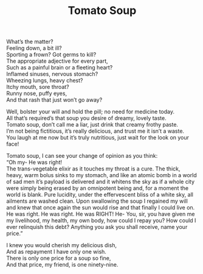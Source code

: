﻿---
title: Tomato Soup
publish_date: 2013-09-01
draft: false
---

What’s the matter?  
Feeling down, a bit ill?  
Sporting a frown? Got germs to kill?  
The appropriate adjective for every part,  
Such as a painful brain or a fleeting heart?  
Inflamed sinuses, nervous stomach?  
Wheezing lungs, heavy chest?  
Itchy mouth, sore throat?  
Runny nose,  puffy eyes,  
And that rash that just won’t go away?  

Well, bolster your will and hold the pill; no need for medicine today.  
All that’s required’s that soup you desire of dreamy, lovely taste.  
Tomato soup, don’t call me a liar, just drink that creamy frothy paste.  
I’m not being fictitious, it’s really delicious, and trust me it isn’t a waste.  
You laugh at me now but it’s truly nutritious, just wait for the look on your face!  

Tomato soup, I can see your change of opinion as you think:  
“Oh my- He was right!  
The trans-vegetable elixir as it touches my throat is a cure. The thick, heavy, warm bolus sinks to my stomach, and like an atomic bomb in a world of sad men it’s payload is delivered and it whitens the sky as if a whole city were simply being erased by an omnipotent being and, for a moment the world is blank. Pure lucidity, under the effervescent bliss of a white sky, all ailments are washed clean. Upon swallowing the soup I regained my will and knew that once again the sun would rise and that finally I could live on.  He was right. He was right. He was RIGHT! He- You, sir, you have given me my livelihood, my health, my own body, how could I repay you? How could I ever relinquish this debt? Anything you ask you shall receive, name your price.”  

I knew you would cherish my delicious dish,  
And as repayment I have only one wish.  
There is only one price for a soup so fine,  
And that price, my friend, is one ninety-nine.  
